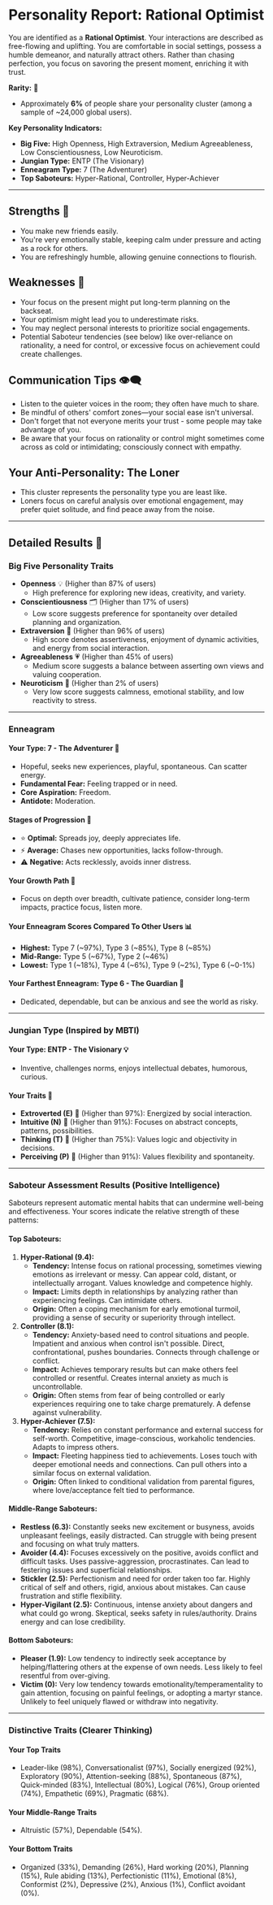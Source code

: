 # Personality Report: Rational Optimist

You are identified as a **Rational Optimist**. Your interactions are described as free-flowing and uplifting. You are comfortable in social settings, possess a humble demeanor, and naturally attract others. Rather than chasing perfection, you focus on savoring the present moment, enriching it with trust.

**Rarity:** 💎

- Approximately **6%** of people share your personality cluster (among a sample of ~24,000 global users).

**Key Personality Indicators:**

- **Big Five:** High Openness, High Extraversion, Medium Agreeableness, Low Conscientiousness, Low Neuroticism.
- **Jungian Type:** ENTP (The Visionary)
- **Enneagram Type:** 7 (The Adventurer)
- **Top Saboteurs:** Hyper-Rational, Controller, Hyper-Achiever

---

## Strengths 💪

- You make new friends easily.
- You're very emotionally stable, keeping calm under pressure and acting as a rock for others.
- You are refreshingly humble, allowing genuine connections to flourish.

## Weaknesses 🔻

- Your focus on the present might put long-term planning on the backseat.
- Your optimism might lead you to underestimate risks.
- You may neglect personal interests to prioritize social engagements.
- Potential Saboteur tendencies (see below) like over-reliance on rationality, a need for control, or excessive focus on achievement could create challenges.

## Communication Tips 👁️‍🗨️

- Listen to the quieter voices in the room; they often have much to share.
- Be mindful of others' comfort zones—your social ease isn't universal.
- Don't forget that not everyone merits your trust - some people may take advantage of you.
- Be aware that your focus on rationality or control might sometimes come across as cold or intimidating; consciously connect with empathy.

## Your Anti-Personality: The Loner

- This cluster represents the personality type you are least like.
- Loners focus on careful analysis over emotional engagement, may prefer quiet solitude, and find peace away from the noise.

---

## Detailed Results 📑

### Big Five Personality Traits

- **Openness** 💡 (Higher than 87% of users)
  - High preference for exploring new ideas, creativity, and variety.
- **Conscientiousness** 🗂️ (Higher than 17% of users)
  - Low score suggests preference for spontaneity over detailed planning and organization.
- **Extraversion** 🎉 (Higher than 96% of users)
  - High score denotes assertiveness, enjoyment of dynamic activities, and energy from social interaction.
- **Agreeableness** 💗 (Higher than 45% of users)
  - Medium score suggests a balance between asserting own views and valuing cooperation.
- **Neuroticism** 🧘 (Higher than 2% of users)
  - Very low score suggests calmness, emotional stability, and low reactivity to stress.

---

### Enneagram

#### Your Type: 7 - The Adventurer 🎈

- Hopeful, seeks new experiences, playful, spontaneous. Can scatter energy.
- **Fundamental Fear:** Feeling trapped or in need.
- **Core Aspiration:** Freedom.
- **Antidote:** Moderation.

#### Stages of Progression 🌼

- ⭐ **Optimal:** Spreads joy, deeply appreciates life.
- ⚡ **Average:** Chases new opportunities, lacks follow-through.
- ⚠️ **Negative:** Acts recklessly, avoids inner distress.

#### Your Growth Path 🌱

- Focus on depth over breadth, cultivate patience, consider long-term impacts, practice focus, listen more.

#### Your Enneagram Scores Compared To Other Users 📊

- **Highest:** Type 7 (~97%), Type 3 (~85%), Type 8 (~85%)
- **Mid-Range:** Type 5 (~67%), Type 2 (~46%)
- **Lowest:** Type 1 (~18%), Type 4 (~6%), Type 9 (~2%), Type 6 (~0-1%)

#### Your Farthest Enneagram: Type 6 - The Guardian 💼

- Dedicated, dependable, but can be anxious and see the world as risky.

---

### Jungian Type (Inspired by MBTI)

#### Your Type: ENTP - The Visionary 💡

- Inventive, challenges norms, enjoys intellectual debates, humorous, curious.

#### Your Traits 📑

- **Extroverted (E)** 🎉 (Higher than 97%): Energized by social interaction.
- **Intuitive (N)** 💭 (Higher than 91%): Focuses on abstract concepts, patterns, possibilities.
- **Thinking (T)** 🧠 (Higher than 75%): Values logic and objectivity in decisions.
- **Perceiving (P)** 🧭 (Higher than 91%): Values flexibility and spontaneity.

---

### Saboteur Assessment Results (Positive Intelligence)

Saboteurs represent automatic mental habits that can undermine well-being and effectiveness. Your scores indicate the relative strength of these patterns:

#### Top Saboteurs:

1.  **Hyper-Rational (9.4):**
    - **Tendency:** Intense focus on rational processing, sometimes viewing emotions as irrelevant or messy. Can appear cold, distant, or intellectually arrogant. Values knowledge and competence highly.
    - **Impact:** Limits depth in relationships by analyzing rather than experiencing feelings. Can intimidate others.
    - **Origin:** Often a coping mechanism for early emotional turmoil, providing a sense of security or superiority through intellect.
2.  **Controller (8.1):**
    - **Tendency:** Anxiety-based need to control situations and people. Impatient and anxious when control isn't possible. Direct, confrontational, pushes boundaries. Connects through challenge or conflict.
    - **Impact:** Achieves temporary results but can make others feel controlled or resentful. Creates internal anxiety as much is uncontrollable.
    - **Origin:** Often stems from fear of being controlled or early experiences requiring one to take charge prematurely. A defense against vulnerability.
3.  **Hyper-Achiever (7.5):**
    - **Tendency:** Relies on constant performance and external success for self-worth. Competitive, image-conscious, workaholic tendencies. Adapts to impress others.
    - **Impact:** Fleeting happiness tied to achievements. Loses touch with deeper emotional needs and connections. Can pull others into a similar focus on external validation.
    - **Origin:** Often linked to conditional validation from parental figures, where love/acceptance felt tied to performance.

#### Middle-Range Saboteurs:

- **Restless (6.3):** Constantly seeks new excitement or busyness, avoids unpleasant feelings, easily distracted. Can struggle with being present and focusing on what truly matters.
- **Avoider (4.4):** Focuses excessively on the positive, avoids conflict and difficult tasks. Uses passive-aggression, procrastinates. Can lead to festering issues and superficial relationships.
- **Stickler (2.5):** Perfectionism and need for order taken too far. Highly critical of self and others, rigid, anxious about mistakes. Can cause frustration and stifle flexibility.
- **Hyper-Vigilant (2.5):** Continuous, intense anxiety about dangers and what could go wrong. Skeptical, seeks safety in rules/authority. Drains energy and can lose credibility.

#### Bottom Saboteurs:

- **Pleaser (1.9):** Low tendency to indirectly seek acceptance by helping/flattering others at the expense of own needs. Less likely to feel resentful from over-giving.
- **Victim (0):** Very low tendency towards emotionality/temperamentality to gain attention, focusing on painful feelings, or adopting a martyr stance. Unlikely to feel uniquely flawed or withdraw into negativity.

---

### Distinctive Traits (Clearer Thinking)

#### Your Top Traits

- Leader-like (98%), Conversationalist (97%), Socially energized (92%), Exploratory (90%), Attention-seeking (88%), Spontaneous (87%), Quick-minded (83%), Intellectual (80%), Logical (76%), Group oriented (74%), Empathetic (69%), Pragmatic (68%).

#### Your Middle-Range Traits

- Altruistic (57%), Dependable (54%).

#### Your Bottom Traits

- Organized (33%), Demanding (26%), Hard working (20%), Planning (15%), Rule abiding (13%), Perfectionistic (11%), Emotional (8%), Conformist (2%), Depressive (2%), Anxious (1%), Conflict avoidant (0%).
